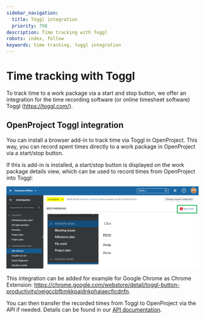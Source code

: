 ```yaml
---
sidebar_navigation:
  title: Toggl integration
  priority: 798
description: Time tracking with Toggl
robots: index, follow
keywords: time tracking, toggl integration
---
```


# Time tracking with Toggl

To track time to a work package via a start and stop button, we offer an integration for the time recording software (or online timesheet software) Toggl (https://toggl.com/).

## OpenProject Toggl integration

You can install a browser add-in to track time via Toggl in OpenProject. This way, you can record spent times directly to a work package in OpenProject via a start/stop button. 

If this is add-in is installed, a start/stop button is displayed on the work package details view, which can be used to record times from OpenProject into Toggl:

![Toggl-integration](Toggl-integration.png)

This integration can be added for example for Google Chrome as Chrome Extension: https://chrome.google.com/webstore/detail/toggl-button-productivity/oejgccbfbmkkpaidnkphaiaecficdnfn.

You can then transfer the recorded times from Toggl to OpenProject via the API if needed.
Details can be found in our [API documentation](../../../../api/).
